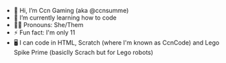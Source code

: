 - 👋 Hi, I’m Ccn Gaming (aka @ccnsumme)
- 🌱 I’m currently learning how to code
- 🏳️‍🌈 Pronouns: She/Them
- ⚡ Fun fact: I'm only 11
- 🖥️ I can code in HTML, Scratch (where I'm known as CcnCode) and Lego Spike Prime (basiclly Scrach but for Lego robots)

<!---
ccnsumme/ccnsumme is a ✨ special ✨ repository because its `README.md` (this file) appears on your GitHub profile.
You can click the Preview link to take a look at your changes.
--->
